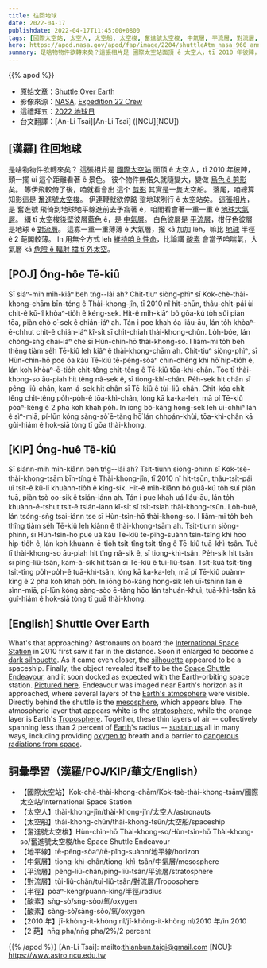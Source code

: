 ```yaml
---
title: 往回地球
date: 2022-04-17
publishdate: 2022-04-17T11:45:00+0800
tags: [國際太空站, 太空人, 太空船, 太空梭, 奮進號太空梭, 中氣層, 平流層, 對流層, 酸素]
hero: https://apod.nasa.gov/apod/fap/image/2204/shuttleAtm_nasa_960_ann.jpg
summary: 是啥物物件欲轉來矣？這張相片是 國際太空站面頂 ê 太空人，tī 2010 年彼陣，頭一擺 ùi 這个距離看著 ê 景色。
---
```


{{% apod %}}

- 原始文章：[Shuttle Over Earth](https://apod.nasa.gov/apod/ap220417.html)
- 影像來源：[NASA](https://www.nasa.gov/), [Expedition 22 Crew](https://www.nasa.gov/mission_pages/station/expeditions/expedition22/index.html)
- 這禮拜五：[2022 地球日](https://www.jpl.nasa.gov/edu/events/2022/4/22/celebrate-earth-day-with-education-resources-from-nasa/)
- 台文翻譯：[An-Li Tsai][An-Li Tsai] ([NCU][NCU])

## [漢羅] 往回地球
是啥物物件欲轉來矣？
這張相片是 [國際太空站][International Space Station] 面頂 ê 太空人，tī 2010 年彼陣，頭一擺 ùi 這个距離看著 ê 景色。
彼个物件無偌久就隨變大，變做 [烏色 ê 剪影][dark silhouette] 矣。
等伊飛較倚了後，咱就看會出 這个 [剪影][silhouette t] 其實是一隻太空船。
落尾，咱總算知影這是 [奮進號太空梭][Space Shuttle Endeavour]。
伊連鞭就欲停踮 踅地球咧行 ê 太空站矣。
[這張相片][Pictured here]，是 奮進號 飛倚到地球地平線進前去予翕著 ê，咱閣看會著一重一重 ê [地球大氣層][Earth's atmosphere]。
綴 tī 太空梭後壁彼層藍色 ê，是 [中氣層][mesosphere]。
白色彼層是 [平流層][stratosphere]，柑仔色彼層是地球 ê [對流層][Troposphere]。
這寡一重一重薄薄 ê 大氣層，攏 kā 加加 leh，嘛比 [地球][Earth t] 半徑 ê 2 葩閣較薄。
In 用無仝方式 leh [維持咱 ê 性命][sustain us]，比論講 [酸素][oxygen to] 會當予咱喘氣，大氣層 kā [危險 ê 輻射 擋 tī 外太空][dangerous radiations from space]。

## [POJ] Óng-hôe Tē-kiû
Sī siáⁿ-mih mi̍h-kiāⁿ beh tńg--lâi ah?
Chit-tiuⁿ siòng-phìⁿ sī Kok-chè-thài-khong-chām bīn-téng ê Thài-khong-jîn, tī 2010 nî hit-chūn, thâu-chi̍t-pái ùi chit-ê kū-lî khòaⁿ-tio̍h ê kéng-sek.
Hit-ê mi̍h-kiāⁿ bô gōa-kú to̍h sûi piàn tōa, piàn chò o͘-sek ê chián-iáⁿ ah.
Tán i poe khah óa liáu-āu, lán to̍h khòaⁿ-ē-chhut chit-ê chián-iáⁿ kî-si̍t sī chi̍t-chiah thài-khong-chûn.
Lo̍h-bóe, lán chóng-sǹg chai-iáⁿ che sī Hùn-chìn-hō thài-khong-so.
I liâm-mi to̍h beh thêng tiàm se̍h Tē-kiû leh kiâⁿ ê thài-khong-chām ah.
Chit-tiuⁿ siòng-phìⁿ, sī Hùn-chìn-hō poe óa kàu Tē-kiû tē-pêng-sòaⁿ chìn-chêng khì hō͘ hip-tio̍h ê, lán koh khòaⁿ-ē-tio̍h chi̍t-têng chi̍t-têng ê Tē-kiû tōa-khì-chân.
Tòe tī thài-khong-so āu-piah hit têng nâ-sek ê, sī tiong-khì-chân.
Pe̍h-sek hit chân sī pêng-liû-chân, kam-á-sek hit chân sī Tē-kiû ê tùi-liû-chân.
Chit-kóa chi̍t-têng chi̍t-têng po̍h-po̍h-ê tōa-khì-chân, lóng kā ka-ka-leh, mā pí Tē-kiû pòaⁿ-kèng ê 2 pha koh khah po̍h.
In iōng bô-kâng hong-sek leh ūi-chhiⁿ lán ê sìⁿ-miā, pí-lūn kóng sàng-sò͘ ē-tàng hō͘ lán chhoán-khùi, tōa-khì-chân kā gûi-hiám ê hok-siā tòng tī gōa thài-khong.


## [KIP]  Óng-huê Tē-kiû
Sī siánn-mih mi̍h-kiānn beh tńg--lâi ah?
Tsit-tiunn siòng-phìnn sī Kok-tsè-thài-khong-tsām bīn-tíng ê Thài-khong-jîn, tī 2010 nî hit-tsūn, thâu-tsi̍t-pái uì tsit-ê kū-lî khuànn-tio̍h ê kíng-sik.
Hit-ê mi̍h-kiānn bô guā-kú to̍h suî piàn tuā, piàn tsò oo-sik ê tsián-iánn ah.
Tán i pue khah uá liáu-āu, lán to̍h khuànn-ē-tshut tsit-ê tsián-iánn kî-si̍t sī tsi̍t-tsiah thài-khong-tsûn.
Lo̍h-bué, lán tsóng-sǹg tsai-iánn tse sī Hùn-tsìn-hō thài-khong-so.
I liâm-mi to̍h beh thîng tiàm se̍h Tē-kiû leh kiânn ê thài-khong-tsām ah.
Tsit-tiunn siòng-phìnn, sī Hùn-tsìn-hō pue uá kàu Tē-kiû tē-pîng-suànn tsìn-tsîng khì hōo hip-tio̍h ê, lán koh khuànn-ē-tio̍h tsi̍t-tîng tsi̍t-tîng ê Tē-kiû tuā-khì-tsân.
Tuè tī thài-khong-so āu-piah hit tîng nâ-sik ê, sī tiong-khì-tsân.
Pe̍h-sik hit tsân sī pîng-liû-tsân, kam-á-sik hit tsân sī Tē-kiû ê tuì-liû-tsân.
Tsit-kuá tsi̍t-tîng tsi̍t-tîng po̍h-po̍h-ê tuā-khì-tsân, lóng kā ka-ka-leh, mā pí Tē-kiû puànn-kìng ê 2 pha koh khah po̍h.
In iōng bô-kâng hong-sik leh uī-tshinn lán ê sìnn-miā, pí-lūn kóng sàng-sòo ē-tàng hōo lán tshuán-khuì, tuā-khì-tsân kā guî-hiám ê hok-siā tòng tī guā thài-khong.

## [English] Shuttle Over Earth
What's that approaching?
Astronauts on board the [International Space Station][International Space Station] in 2010 first saw it far in the distance.
Soon it enlarged to become a [dark silhouette][dark silhouette].
As it came even closer, the [silhouette][silhouette e] appeared to be a spaceship.
Finally, the object revealed itself to be the [Space Shuttle Endeavour][Space Shuttle Endeavour], and it soon docked as expected with the Earth-orbiting space station.
[Pictured here][Pictured here], Endeavour was imaged near Earth's horizon as it approached, where several layers of the [Earth's atmosphere][Earth's atmosphere] were visible.
Directly behind the shuttle is the [mesosphere][mesosphere], which appears blue.
The atmospheric layer that appears white is the [stratosphere][stratosphere], while the orange layer is Earth's [Troposphere][Troposphere].
Together, these thin layers of air -- collectively spanning less than 2 percent of [Earth][Earth e]'s radius -- [sustain us][sustain us] all in many ways, including providing [oxygen to][oxygen to] breath and a barrier to [dangerous radiations from space][dangerous radiations from space].

## 詞彙學習（漢羅/POJ/KIP/華文/English）
- 【國際太空站】Kok-chè-thài-khong-chām/Kok-tsè-thài-khong-tsām/國際太空站/International Space Station
- 【太空人】thài-khong-jîn/thài-khong-jîn/太空人/astronauts
- 【太空船】thài-khong-chûn/thài-khong-tsûn/太空船/spaceship
- 【奮進號太空梭】Hùn-chìn-hō Thài-khong-so/Hùn-tsìn-hō Thài-khong-so/奮進號太空梭/the Space Shuttle Endeavour
- 【地平線】tē-pêng-sòaⁿ/tē-pîng-suànn/地平線/horizon
- 【中氣層】tiong-khì-chân/tiong-khì-tsân/中氣層/mesosphere
- 【平流層】pêng-liû-chân/pîng-liû-tsân/平流層/stratosphere
- 【對流層】tùi-liû-chân/tuì-liû-tsân/對流層/Troposphere
- 【半徑】pòaⁿ-kèng/puànn-kìng/半徑/radius
- 【酸素】sǹg-sò͘/sǹg-sòo/氧/oxygen
- 【酸素】sàng-sò͘/sàng-sòo/氧/oxygen
- 【2010 年】jī-khòng-it-khòng nî/jī-khòng-it-khòng nî/2010 年/in 2010
- 【2 葩】nn̄g pha/nn̄g pha/2%/2 percent


{{% /apod %}}
[An-Li Tsai]: mailto:thianbun.taigi@gmail.com
[NCU]: https://www.astro.ncu.edu.tw


[International Space Station]:https://www.nasa.gov/mission_pages/station/main/index.html
[dark silhouette]:https://en.wikipedia.org/wiki/Silhouette
[silhouette e]:https://apod.nasa.gov/apod/ap220411.html
[silhouette t]:https://apod.tw/daily/20220411/
[Space Shuttle Endeavour]:https://californiasciencecenter.org/exhibits/endeavour-experience/space-shuttle-endeavour
[Pictured here]:https://www.nasa.gov/mission_pages/shuttle/shuttlemissions/sts130/multimedia/fd3/Image_Gallery_Collection_archive_1.html
[Earth's atmosphere]:https://spaceplace.nasa.gov/atmosphere/en/
[mesosphere]:https://spaceplace.nasa.gov/mesosphere/en/
[stratosphere]:https://en.wikipedia.org/wiki/Stratosphere
[Troposphere]:https://en.wikipedia.org/wiki/Troposphere
[Earth e]:https://apod.nasa.gov/apod/ap220206.html
[Earth t]:https://apod.tw/daily/20220206/
[sustain us]:https://www1.racgp.org.au/getattachment/1ba46046-2868-48c8-99d8-a35430b711c9/attachment.aspx
[oxygen to]:https://theimportantsite.com/10-reasons-why-oxygen-is-important/
[dangerous radiations from space]:https://www.nasa.gov/analogs/nsrl/why-space-radiation-matters
